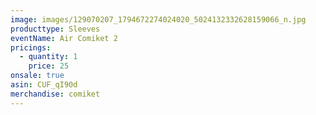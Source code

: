 ```yaml
---
image: images/129070207_1794672274024020_5024132332628159066_n.jpg
producttype: Sleeves
eventName: Air Comiket 2
pricings:
  - quantity: 1
    price: 25
onsale: true
asin: CUF_qI90d
merchandise: comiket
---
```

